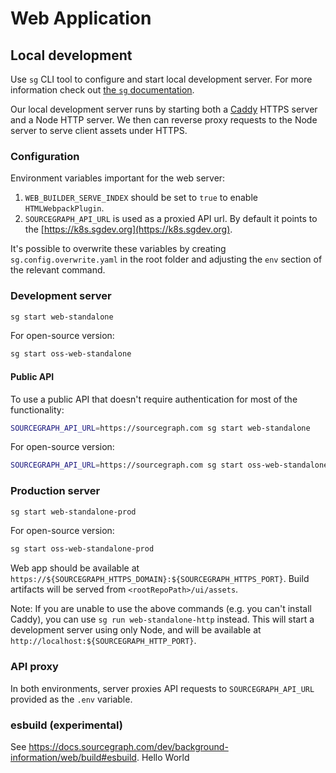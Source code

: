 # Web Application

## Local development

Use `sg` CLI tool to configure and start local development server. For more information check out [the `sg` documentation](https://docs.sourcegraph.com/dev/background-information/sg).

Our local development server runs by starting both a [Caddy](https://caddyserver.com/) HTTPS server and a Node HTTP server. We then can reverse proxy requests to the Node server to serve client assets under HTTPS.

### Configuration

Environment variables important for the web server:

1. `WEB_BUILDER_SERVE_INDEX` should be set to `true` to enable `HTMLWebpackPlugin`.
2. `SOURCEGRAPH_API_URL` is used as a proxied API url. By default it points to the [https://k8s.sgdev.org](https://k8s.sgdev.org).

It's possible to overwrite these variables by creating `sg.config.overwrite.yaml` in the root folder and adjusting the `env` section of the relevant command.

### Development server

```sh
sg start web-standalone
```

For open-source version:

```sh
sg start oss-web-standalone
```

#### Public API

To use a public API that doesn't require authentication for most of the functionality:

```sh
SOURCEGRAPH_API_URL=https://sourcegraph.com sg start web-standalone
```

For open-source version:

```sh
SOURCEGRAPH_API_URL=https://sourcegraph.com sg start oss-web-standalone
```

### Production server

```sh
sg start web-standalone-prod
```

For open-source version:

```sh
sg start oss-web-standalone-prod
```

Web app should be available at `https://${SOURCEGRAPH_HTTPS_DOMAIN}:${SOURCEGRAPH_HTTPS_PORT}`. Build artifacts will be served from `<rootRepoPath>/ui/assets`.

Note: If you are unable to use the above commands (e.g. you can't install Caddy), you can use `sg run web-standalone-http` instead. This will start a development server using only Node, and will be available at `http://localhost:${SOURCEGRAPH_HTTP_PORT}`.

### API proxy

In both environments, server proxies API requests to `SOURCEGRAPH_API_URL` provided as the `.env` variable.

### esbuild (experimental)

See https://docs.sourcegraph.com/dev/background-information/web/build#esbuild.
Hello World
